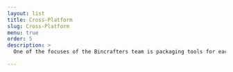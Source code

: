 ```yaml
---
layout: list
title: Cross-Platform
slug: Cross-Platform
menu: true
order: 5
description: >
  One of the focuses of the Bincrafters team is packaging tools for each major platforms in it's native format: DEB and RPM for Linux, MSI and NUPKG for Windows, and Brew Bottles for MAC. 

---
```


